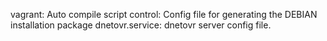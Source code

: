 vagrant: Auto compile script
control: Config file for generating the DEBIAN installation package
dnetovr.service: dnetovr server config file.
